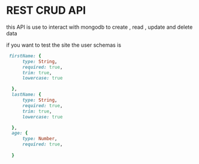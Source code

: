 # REST CRUD API

  
  this API is use to interact with mongodb to create , read , update and delete data
  
  if you want to test the site the user schemas is 

  ```ruby
   firstName: {
        type: String,
        required: true,
        trim: true,
        lowercase: true

    },
    lastName: {
        type: String,
        required: true,
        trim: true,
        lowercase: true

    },
    age: {
        type: Number,
        required: true,
        
    }
  ```